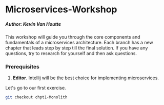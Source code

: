 # Microservices-Workshop
##### Author: Kevin Van Houtte

This workshop will guide you through the core components and fundamentals of a microservices architecture. 
Each branch has a new chapter that leads step by step till the final solution. 
If you have any questions, try to research for yourself and then ask questions. 

### Prerequisites
1. **Editor**. Intellij will be the best choice for implementing microservices. 


Let's go to our first exercise.
```sh
git checkout chpt1-Monolith
```
